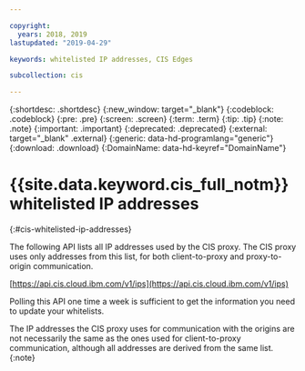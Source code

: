 ```yaml
---

copyright:
  years: 2018, 2019
lastupdated: "2019-04-29"

keywords: whitelisted IP addresses, CIS Edges

subcollection: cis

---
```

{:shortdesc: .shortdesc}
{:new_window: target="_blank"}
{:codeblock: .codeblock}
{:pre: .pre}
{:screen: .screen}
{:term: .term}
{:tip: .tip}
{:note: .note}
{:important: .important}
{:deprecated: .deprecated}
{:external: target="_blank" .external}
{:generic: data-hd-programlang="generic"}
{:download: .download}
{:DomainName: data-hd-keyref="DomainName"}

# {{site.data.keyword.cis_full_notm}} whitelisted IP addresses
{:#cis-whitelisted-ip-addresses}

The following API lists all IP addresses used by the CIS proxy. The CIS proxy uses only addresses from this list, for both client-to-proxy and proxy-to-origin communication.

[https://api.cis.cloud.ibm.com/v1/ips](https://api.cis.cloud.ibm.com/v1/ips)

Polling this API one time a week is sufficient to get the information you need to update your whitelists.

The IP addresses the CIS proxy uses for communication with the origins are not necessarily the same as the ones used for client-to-proxy communication, although all addresses are derived from the same list.
{:note}

